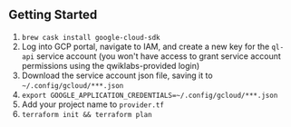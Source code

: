 ## Getting Started
1. `brew cask install google-cloud-sdk`
1. Log into GCP portal, navigate to IAM, and create a new key for the `ql-api` service account (you won't have access to grant service account permissions using the qwiklabs-provided login)
1. Download the service account json file, saving it to `~/.config/gcloud/***.json`
1. `export GOOGLE_APPLICATION_CREDENTIALS=~/.config/gcloud/***.json`
1. Add your project name to `provider.tf`
1. ```terraform init && terraform plan```
